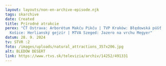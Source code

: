 ```yaml
---
layout: layouts/non-en-archive-episode.njk
tags: skarchive
date: Created
title: Prírodné atrakcie
perex: "ČT Ostrava: Arborétum Makču Pikču | TVP Kraków: Błędowská púšť | RTVS
  Košice: Herlianský gejzír | MTVA Szeged: Jazero na vrchu Megyer"
datum: 28. 9. 2024
tv: STVR :2
foto: /images/uploads/natural_attractions_357x206.jpg
alt: BLEDÓW DESERT
link: https://www.rtvs.sk/televizia/archiv/14252/491331
---
```

